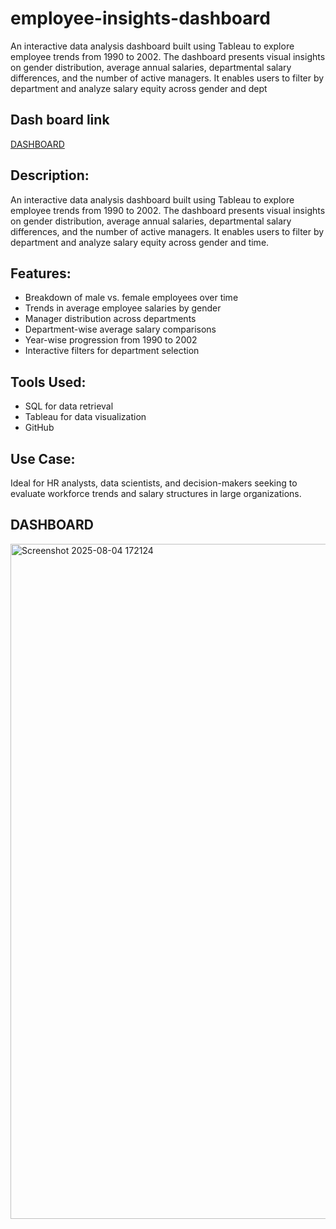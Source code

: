 # employee-insights-dashboard
An interactive data analysis dashboard built using Tableau to explore employee trends from 1990 to 2002. The dashboard presents visual insights on gender distribution, average annual salaries, departmental salary differences, and the number of active managers. It enables users to filter by department and analyze salary equity across gender and dept

## Dash board link

<a href="https://github.com/Shanmugavel2003/Data-Analysis-Dashboard-1/blob/main/dashboard.png"> DASHBOARD <a>


## Description:
An interactive data analysis dashboard built using Tableau to explore employee trends from 1990 to 2002. The dashboard presents visual insights on gender distribution, average annual salaries, departmental salary differences, and the number of active managers. It enables users to filter by department and analyze salary equity across gender and time.

## Features:

- Breakdown of male vs. female employees over time
- Trends in average employee salaries by gender
- Manager distribution across departments
- Department-wise average salary comparisons
- Year-wise progression from 1990 to 2002
- Interactive filters for department selection

## Tools Used:
- SQL for data retrieval 
- Tableau for data visualization 
- GitHub

## Use Case:
Ideal for HR analysts, data scientists, and decision-makers seeking to evaluate workforce trends and salary structures in large organizations.

## DASHBOARD

<img width="1920" height="1080" alt="Screenshot 2025-08-04 172124" src="https://github.com/user-attachments/assets/dc4c4c50-68aa-4eb6-a3ab-4eab0db953ef" />

